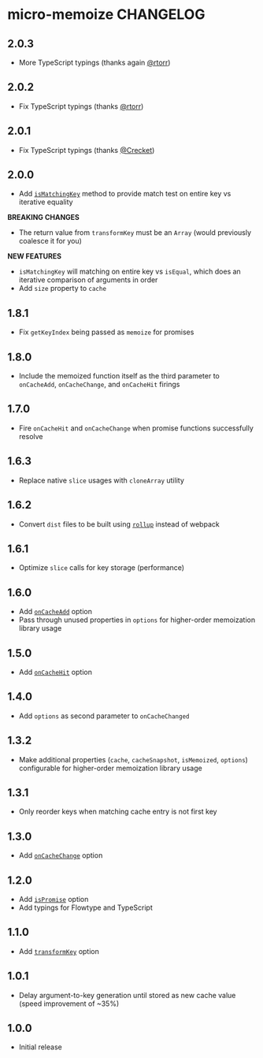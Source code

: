 # micro-memoize CHANGELOG

## 2.0.3

* More TypeScript typings (thanks again [@rtorr](https://github.com/rtorr))

## 2.0.2

* Fix TypeScript typings (thanks [@rtorr](https://github.com/rtorr))

## 2.0.1

* Fix TypeScript typings (thanks [@Crecket](https://github.com/Crecket))

## 2.0.0

* Add [`isMatchingKey`](#ismatchingkey) method to provide match test on entire key vs iterative equality

**BREAKING CHANGES**

* The return value from `transformKey` must be an `Array` (would previously coalesce it for you)

**NEW FEATURES**

* `isMatchingKey` will matching on entire key vs `isEqual`, which does an iterative comparison of arguments in order
* Add `size` property to `cache`

## 1.8.1

* Fix `getKeyIndex` being passed as `memoize` for promises

## 1.8.0

* Include the memoized function itself as the third parameter to `onCacheAdd`, `onCacheChange`, and `onCacheHit` firings

## 1.7.0

* Fire `onCacheHit` and `onCacheChange` when promise functions successfully resolve

## 1.6.3

* Replace native `slice` usages with `cloneArray` utility

## 1.6.2

* Convert `dist` files to be built using [`rollup`](https://github.com/rollup/rollup) instead of webpack

## 1.6.1

* Optimize `slice` calls for key storage (performance)

## 1.6.0

* Add [`onCacheAdd`](README.md#oncacheadd) option
* Pass through unused properties in `options` for higher-order memoization library usage

## 1.5.0

* Add [`onCacheHit`](README.md#oncachehit) option

## 1.4.0

* Add `options` as second parameter to `onCacheChanged`

## 1.3.2

* Make additional properties (`cache`, `cacheSnapshot`, `isMemoized`, `options`) configurable for higher-order memoization library usage

## 1.3.1

* Only reorder keys when matching cache entry is not first key

## 1.3.0

* Add [`onCacheChange`](README.md#oncachechange) option

## 1.2.0

* Add [`isPromise`](README.md#ispromise) option
* Add typings for Flowtype and TypeScript

## 1.1.0

* Add [`transformKey`](README.md#transformkey) option

## 1.0.1

* Delay argument-to-key generation until stored as new cache value (speed improvement of ~35%)

## 1.0.0

* Initial release
